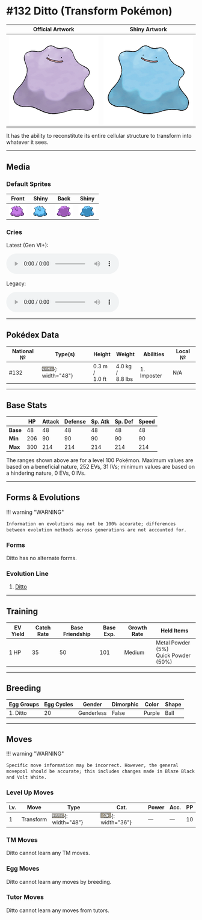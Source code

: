 # #132 Ditto (Transform Pokémon)

| Official Artwork | Shiny Artwork |
|------------------|---------------|
| ![Official Artwork](../assets/sprites/ditto/official_artwork.png "Ditto") | ![Shiny Artwork](../assets/sprites/ditto/official_artwork_shiny.png "Ditto") |

It has the ability to reconstitute its entire cellular structure to transform into whatever it sees.

---

## Media

### Default Sprites

| Front | Shiny | Back | Shiny |
|-------|-------|------|-------|
| ![Ditto](../assets/sprites/ditto/front.gif "Ditto: It has the ability to reconstitute its entire cellular structure to transform into whatever it sees.") | ![Ditto](../assets/sprites/ditto/front_shiny.gif "Ditto: It has the ability to reconstitute its entire cellular structure to transform into whatever it sees.") | ![Ditto](../assets/sprites/ditto/back.gif "Ditto: It has the ability to reconstitute its entire cellular structure to transform into whatever it sees.") | ![Ditto](../assets/sprites/ditto/back_shiny.gif "Ditto: It has the ability to reconstitute its entire cellular structure to transform into whatever it sees.") |

### Cries

Latest (Gen VI+):

<audio controls>
<source src='../../assets/cries/ditto/latest.ogg' type='audio/ogg'>
  Your browser does not support the audio element.
</audio>

Legacy:

<audio controls>
<source src='../../assets/cries/ditto/legacy.ogg' type='audio/ogg'>
  Your browser does not support the audio element.
</audio>

---

## Pokédex Data

| National № | Type(s) | Height | Weight | Abilities | Local № |
|------------|---------|--------|--------|-----------|---------|
| #132 | ![normal](../assets/types/normal.png "Normal"){: width="48"} | 0.3 m /<br>1.0 ft | 4.0 kg /<br>8.8 lbs | 1. <span class="tooltip" title="It transforms itself into the Pokémon it is facing.">Imposter</span> | N/A |

---

## Base Stats
|   | HP | Attack | Defense | Sp. Atk | Sp. Def | Speed |
|---|----|--------|---------|---------|---------|-------|
| **Base** | 48 | 48 | 48 | 48 | 48 | 48 |
| **Min** | 206 | 90 | 90 | 90 | 90 | 90 |
| **Max** | 300 | 214 | 214 | 214 | 214 | 214 |

The ranges shown above are for a level 100 Pokémon. Maximum values are based on a beneficial nature, 252 EVs, 31 IVs; minimum values are based on a hindering nature, 0 EVs, 0 IVs.

---

## Forms & Evolutions

!!! warning "WARNING"

    Information on evolutions may not be 100% accurate; differences between evolution methods across generations are not accounted for.

### Forms

Ditto has no alternate forms.

### Evolution Line

1. [Ditto](ditto.md/)



---

## Training

| EV Yield | Catch Rate | Base Friendship | Base Exp. | Growth Rate | Held Items |
|----------|------------|-----------------|-----------|-------------|------------|
| 1 HP | 35 | 50 | 101 | Medium | <span class="tooltip" title="An item to be held by Ditto. Extremely fine yet hard, this odd powder boosts the Defense stat.">Metal Powder</span> (5%)<br><span class="tooltip" title="An item to be held by Ditto. Extremely fine yet hard, this odd powder boosts the Speed stat.">Quick Powder</span> (50%) |

---

## Breeding

| Egg Groups | Egg Cycles | Gender | Dimorphic | Color | Shape |
|------------|------------|--------|-----------|-------|-------|
| 1. Ditto | 20 | Genderless | False | Purple | Ball |

---

## Moves

!!! warning "WARNING"

    Specific move information may be incorrect. However, the general movepool should be accurate; this includes changes made in Blaze Black and Volt White.

### Level Up Moves

| Lv. | Move | Type | Cat. | Power | Acc. | PP |
| --- | --- | --- | --- | --- | --- | --- |
| 1 | <span class="tooltip" title="The user transforms into a copy of the target right down to having the same move set.">Transform</span> | ![normal](../assets/types/normal.png "Normal"){: width="48"} | ![status](../assets/move_category/status.png "Status"){: width="36"} | — | — | 10 |

### TM Moves

Ditto cannot learn any TM moves.
### Egg Moves

Ditto cannot learn any moves by breeding.
### Tutor Moves

Ditto cannot learn any moves from tutors.
